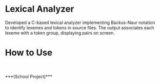 # Lexical Analyzer
Developed a C-based lexical analyzer implementing Backus-Naur notation to identify lexemes
and tokens in source files. The output associates each lexeme with a token group, displaying
pairs on screen.
# How to Use
<br>
<br>
 ***(School Project)***

 
